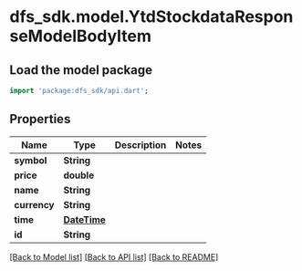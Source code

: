 # dfs_sdk.model.YtdStockdataResponseModelBodyItem

## Load the model package
```dart
import 'package:dfs_sdk/api.dart';
```

## Properties
Name | Type | Description | Notes
------------ | ------------- | ------------- | -------------
**symbol** | **String** |  | 
**price** | **double** |  | 
**name** | **String** |  | 
**currency** | **String** |  | 
**time** | [**DateTime**](DateTime.md) |  | 
**id** | **String** |  | 

[[Back to Model list]](../README.md#documentation-for-models) [[Back to API list]](../README.md#documentation-for-api-endpoints) [[Back to README]](../README.md)


